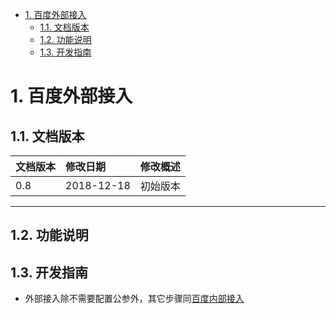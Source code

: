 <!-- TOC -->

- [1. 百度外部接入](#1-百度外部接入)
    - [1.1. 文档版本](#11-文档版本)
    - [1.2. 功能说明](#12-功能说明)
    - [1.3. 开发指南](#13-开发指南)

<!-- /TOC -->

# 1. 百度外部接入
## 1.1. 文档版本

|文档版本|修改日期|修改概述|
|:--|:--|:--|
|0.8|2018-12-18|初始版本|

--------------------------
## 1.2. 功能说明

## 1.3. 开发指南
* 外部接入除不需要配置公参外，其它步骤同[百度内部接入](百度内部接入.md)
  

        

